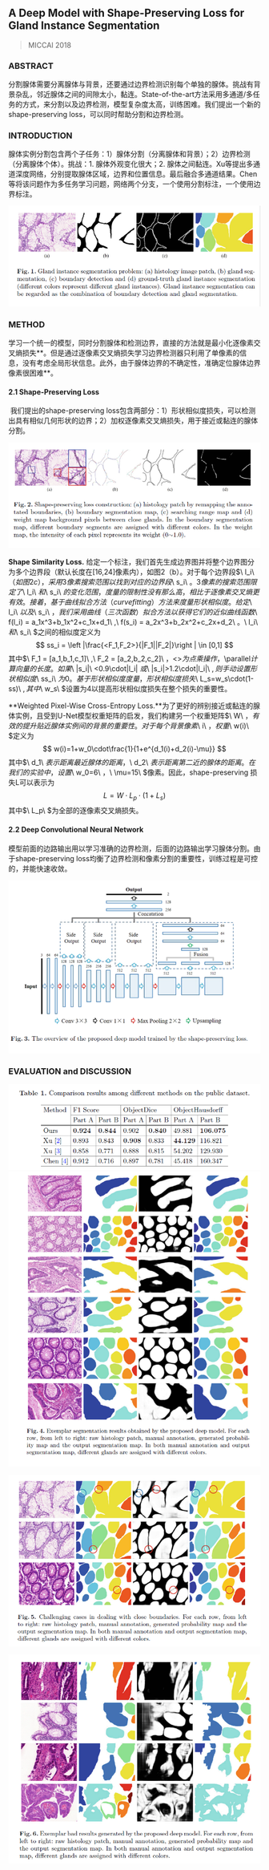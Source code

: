 ## A Deep Model with Shape-Preserving Loss for Gland Instance Segmentation

> MICCAI 2018

### ABSTRACT

​	分割腺体需要分离腺体与背景，还要通过边界检测识别每个单独的腺体。挑战有背景杂乱，邻近腺体之间的间隙太小，黏连。State-of-the-art方法采用多通道/多任务的方式，来分割以及边界检测，模型复杂度太高，训练困难。我们提出一个新的shape-preserving loss，可以同时帮助分割和边界检测。

### INTRODUCTION

​	腺体实例分割包含两个子任务：1）腺体分割（分离腺体和背景）；2）边界检测（分离腺体个体）。挑战：1. 腺体外观变化很大；2. 腺体之间黏连。Xu等提出多通道深度网络，分别提取腺体区域，边界和位置信息。最后融合多通道结果。Chen等将该问题作为多任务学习问题，网络两个分支，一个使用分割标注，一个使用边界标注。

![f1](images1\f1.png)

### METHOD

​	学习一个统一的模型，同时分割腺体和检测边界，直接的方法就是最小化逐像素交叉熵损失**。但是通过逐像素交叉熵损失学习边界检测器只利用了单像素的信息，没有考虑全局形状信息。此外，由于腺体边界的不确定性，准确定位腺体边界像素很困难**。

#### 2.1 Shape-Preserving Loss

​	我们提出的shape-preserving loss包含两部分：1）形状相似度损失，可以检测出具有相似几何形状的边界；2）加权逐像素交叉熵损失，用于接近或黏连的腺体分割。

![f2](images1\f2.png)

**Shape Similarity Loss.** 给定一个标注，我们首先生成边界图并将整个边界图分为多个边界段（默认长度在[16,24]像素内），如图2（b）。对于每个边界段$\ l_i\ $（如图2 c），采用3像素搜索范围以找到对应的边界段$\ s_i\ $。3像素的搜索范围限定了$\ l_i\ $和$\ s_i\ $的变化范围，度量的限制性没有那么高，相比于逐像素交叉熵更有效。接着，基于曲线拟合方法（curve fitting）方法来度量形状相似度。给定$\ l_i\ $以及$\ s_i\ $，我们采用曲线（三次函数）拟合方法以获得它们的近似曲线函数$\ f(l_i) = a_1x^3+b_1x^2+c_1x+d_1\ $,$\ f(s_i) = a_2x^3+b_2x^2+c_2x+d_2\ $。$\ l_i\ $和$\ s_i\ $之间的相似度定义为
$$
ss_i = \left |\frac{<F_1,F_2>}{|F_1||F_2|}\right | \in [0,1]
$$
其中$\ F_1 = [a_1,b_1,c_1]\ $,$\ F_2 = [a_2,b_2,c_2]\ $，$<>$为点乘操作，$\parallel$计算向量的长度。如果$\ |s_i|\ <0.9\cdot|l_i| $或$\ |s_i|>1.2\cdot|l_i|\ $,则手动设置形状相似度$\ ss_i\ $为0。基于形状相似度度量，形状相似度损失$\ L_s=w_s\cdot(1-ss)\ $,其中$\ w_s\ $设置为4以提高形状相似度损失在整个损失的重要性。

**Weighted Pixel-Wise Cross-Entropy Loss.**为了更好的辨别接近或黏连的腺体实例，且受到U-Net模型权重矩阵的启发，我们构建另一个权重矩阵$\ W\ $，有效的提升贴近腺体实例间的背景的重要性。对于每个背景像素$\ i\ $，权重$\ w(i)\ $定义为
$$
w(i)=1+w_0\cdot\frac{1}{1+e^{d_1(i)+d_2(i)-\mu}}
$$
其中$\ d_1\ $表示距离最近腺体的距离，$\ d_2\ $表示距离第二近的腺体的距离。在我们的实验中，设置$\ w_0=6\ $，$\ \mu=15\ $像素。因此，shape-preserving 损失L可以表示为
$$
L = W\cdot L_p\cdot(1+L_s)
$$
其中$\ L_p\ $为全部的逐像素交叉熵损失。

#### 2.2 Deep Convolutional Neural Network

模型前面的边路输出用以学习准确的边界检测，后面的边路输出学习腺体分割。由于shape-preserving loss均衡了边界检测和像素分割的重要性，训练过程是可控的，并能快速收敛。

![f3](images1\f3.png)

### EVALUATION and DISCUSSION

![t1](images1\t1.png)![f4](images1\f4.png)

![f5](images1\f5.png)

![f6](images1\f6.png)


